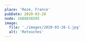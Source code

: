 ```yaml
---
place: 'Rezé, France'
pubDate: 2020-03-28
node: 1688830205
image:
  file: './images/2020-03-28-1.jpg'
  alt: 'Retouches'
---
```

